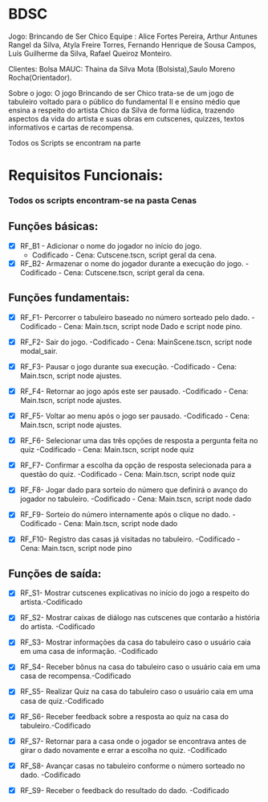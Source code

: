 # BDSC

Jogo: Brincando de Ser Chico
Equipe : Alice Fortes Pereira, Arthur Antunes Rangel da Silva, Atyla Freire Torres, Fernando Henrique de Sousa Campos, Luís Guilherme da Silva, Rafael Queiroz Monteiro.

Clientes: Bolsa MAUC: Thaina da Silva Mota (Bolsista),Saulo Moreno Rocha(Orientador).

Sobre o jogo: O jogo Brincando de ser Chico trata-se de um jogo de tabuleiro voltado para o público do fundamental II e ensino médio que ensina a respeito do artista Chico da Silva de forma lúdica, trazendo aspectos da vida do artista e suas obras em cutscenes, quizzes, textos informativos e cartas de recompensa.
 
 Todos os Scripts se encontram na parte 
# Requisitos Funcionais:
### Todos os scripts encontram-se na pasta Cenas
## Funções básicas:


- [x] RF_B1 - Adicionar o  nome do jogador no início do jogo.
  - Codificado - Cena: Cutscene.tscn, script geral da cena.
- [x] RF_B2- Armazenar o nome do jogador durante a execução do jogo. 
   -Codificado - Cena: Cutscene.tscn, script geral da cena.

## Funções fundamentais:

- [x] RF_F1- Percorrer o tabuleiro baseado no número sorteado pelo dado.
    -Codificado - Cena: Main.tscn, script node Dado e script node pino.

- [x] RF_F2- Sair do jogo. 
     -Codificado - Cena: MainScene.tscn, script node modal_sair.

- [x] RF_F3- Pausar o jogo durante sua execução. 
    -Codificado - Cena: Main.tscn, script node ajustes.

- [x] RF_F4- Retornar ao jogo após este ser pausado.
    -Codificado - Cena: Main.tscn, script node ajustes.

- [x] RF_F5- Voltar ao menu após o jogo ser pausado.
    -Codificado - Cena: Main.tscn, script node ajustes.

- [x] RF_F6- Selecionar uma das três opções de resposta a pergunta feita no quiz
    -Codificado - Cena: Main.tscn, script node quiz
   
- [x] RF_F7- Confirmar a escolha da opção de resposta selecionada para a questão do quiz.
    -Codificado - Cena: Main.tscn, script node quiz

- [x] RF_F8- Jogar dado para sorteio do número que definirá o avanço do jogador no tabuleiro.
      -Codificado - Cena: Main.tscn, script node dado

- [x] RF_F9- Sorteio do número internamente após o clique no dado.
   -Codificado - Cena: Main.tscn, script node dado

- [x] RF_F10- Registro das casas já visitadas no tabuleiro.
    -Codificado - Cena: Main.tscn, script node pino

## Funções de saída:

- [x] RF_S1- Mostrar cutscenes explicativas no início do jogo a respeito do artista.-Codificado

- [x] RF_S2- Mostrar caixas de diálogo nas cutscenes que contarão a história do artista. -Codificado

- [x] RF_S3- Mostrar informações da casa do tabuleiro caso o usuário caia em uma casa de informação. -Codificado

- [x] RF_S4- Receber bônus na casa do tabuleiro caso o usuário caia em uma casa de recompensa.-Codificado

- [x] RF_S5- Realizar Quiz na casa do tabuleiro caso o usuário caia em uma casa de quiz.-Codificado

- [x] RF_S6- Receber feedback sobre a resposta ao quiz na casa do tabuleiro.-Codificado

- [x] RF_S7- Retornar para a casa onde o jogador se encontrava antes de girar o dado novamente e errar a escolha no quiz. -Codificado

- [x] RF_S8- Avançar casas no tabuleiro conforme o número sorteado no dado. -Codificado

- [x] RF_S9- Receber o feedback do resultado do dado. -Codificado





